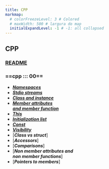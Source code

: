 ```yaml
---
title: CPP
markmap:
  # colorFreezeLevel: 3 # Colored
  # maxWidth: 500 # largura do map
  initialExpandLevel: -1 # -1: all collapsed
---
```


## **CPP**
### [**README**](https://github.com/faleite/42cpp00)
### ==**cpp ::: 00**== <!-- markmap: foldAll -->
- [***Namespaces***](https://github.com/faleite/42cpp00/tree/main/dcs#namespaces)
- [***Stdio streams***](https://github.com/faleite/42cpp00/tree/main/dcs#stdio-streams)
- [***Class and instance***](https://github.com/faleite/42cpp00/tree/main/dcs#class-and-instance)
- [***Member attributes\
and member function***]()
- [***This***]()
- [***Initialization list***]()
- [***Const***]()
- [***Visibility***]()
- [***Class vs struct***]
- [***Accessors***]
- [***Comparisons***]
- [***Non member attributes and\
non member functions***]
- [***Pointers to members***]

<!-- - **Namespaces**
- **classes**
- **member**
- **functions**
- **stdio streams**
- **initialization lists** 
- **static and const** -->